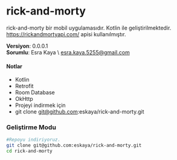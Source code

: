 # rick-and-morty

rick-and-morty bir mobil uygulamasıdır. Kotlin ile geliştirilmektedir. https://rickandmortyapi.com/ apisi kullanılmıştır.

**Versiyon**: 0.0.0.1\
**Sorumlu**: Esra Kaya \ esra.kaya.5255@gmail.com


#### Notlar

- Kotlin
- Retrofit
- Room Database
- OkHttp
- Projeyi indirmek için
- git clone git@github.com:eskaya/rick-and-morty.git


### Geliştirme Modu

```bash
#Repoyu indiriyoruz.
git clone git@github.com:eskaya/rick-and-morty.git
cd rick-and-morty



